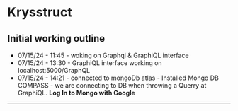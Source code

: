 # Krysstruct

## Initial working outline

- 07/15/24 - 11:45 - woking on Graphql & GraphiQL interface
- 07/15/24 - 13:30 - GraphiQL interface working on localhost:5000/GraphQL
- 07/15/24 - 14:21 - connected to mongoDb atlas - Installed Mongo DB COMPASS - we are connecting to DB when throwing a Querry at GraphiQL. **Log In to Mongo with Google**

---
